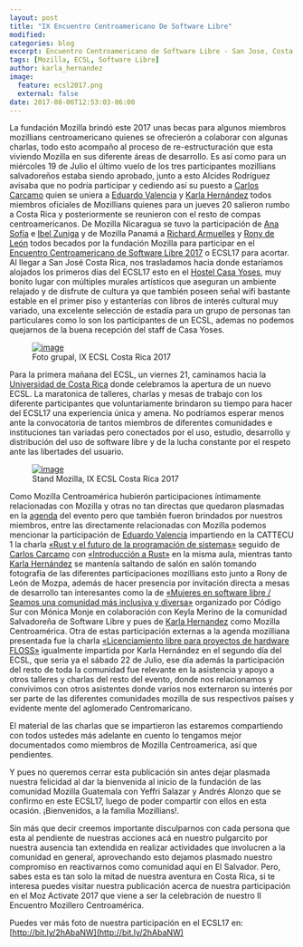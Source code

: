 ```yaml
---
layout: post
title: "IX Encuentro Centroamericano De Software Libre"
modified:
categories: blog
excerpt: Encuentro Centroamericano de Software Libre - San Jose, Costa Rica 2017
tags: [Mozilla, ECSL, Software Libre]
author: karla_hernandez
image:
  feature: ecsl2017.png
  external: false
date: 2017-08-06T12:53:03-06:00
---
```


La fundación Mozilla brindó este 2017 unas becas para algunos miembros mozillians centroamericano quienes se ofrecierón a colaborar con algunas charlas, todo esto acompaño al proceso de re-estructuración que esta viviendo Mozilla en sus diferente áreas de desarrollo. Es así como para un miércoles 19 de Julio el último vuelo de los tres participantes mozillians salvadoreños estaba siendo aprobado, junto a esto Alcides Rodríguez avisaba que no podría participar y cediendo así su puesto a [Carlos Carcamo](https://github.com/carloscarcamo) quien se uniera a [Eduardo Valencia](https://github.com/EnriqueV) y [Karla Hernández](https://github.com/karlalhdz) todos miembros oficiales de Mozillians quienes para un jueves 20 salieron rumbo a Costa Rica y posteriormente se reunieron con el resto de compas centroamericanos. De Mozilla Nicaragua se tuvo la participación de [Ana Sofía](https://twitter.com/AnaSofiaLopezx) e [Ibel Zuniga](https://github.com/zunibux) y de Mozilla Panamá a [Richard Armuelles](https://github.com/kurai021) y [Rony de León](https://twitter.com/ronyyC2) todos becados por la fundación Mozilla para participar en el [Encuentro Centroamericano de Software Libre 2017](https://ecsl2017.softwarelibre.ca/ ) o ECSL17 para acortar. Al llegar a San José Costa Rica, nos trasladamos hacia donde estaríamos alojados los primeros días del ECSL17 esto en el [Hostel Casa Yoses](https://www.facebook.com/hostelcasayoses ), muy bonito lugar con múltiples murales artísticos que aseguran un ambiente relajado y de disfrute de cultura ya que también poseen señal wifi bastante estable en el primer piso y estanterías con libros de interés cultural muy variado, una excelente selección de estadía para un grupo de personas tan particulares como lo son los participantes de un ECSL, ademas no podemos quejarnos de la buena recepción del staff de Casa Yoses.

<figure>
  <a href="http://res.cloudinary.com/dgckuyt9g/image/upload/v1502054520/35413892784_c05d0fb867_k_zbafyg.jpg">
    <img src="http://res.cloudinary.com/dgckuyt9g/image/upload/v1502054520/35413892784_c05d0fb867_k_zbafyg.jpg" alt="image">
  </a>
  <figcaption>
    Foto grupal, IX ECSL Costa Rica 2017
  </figcaption>
</figure>


Para la primera mañana del ECSL, un viernes 21, caminamos hacia la [Universidad de Costa Rica](https://www.ucr.ac.cr/) donde celebramos la apertura de un nuevo ECSL. La maratonica de talleres, charlas y mesas de trabajo con los diferente participantes que voluntariamente brindaron su tiempo para hacer del ECSL17 una experiencia única y amena. No podríamos esperar menos ante la convocatoria de tantos miembros de diferentes comunidades e instituciones tan variadas pero conectados por el uso, estudio, desarrollo y distribución del uso de software libre y de la lucha constante por el respeto ante las libertades del usuario.

<figure>
  <a href="http://res.cloudinary.com/dgckuyt9g/image/upload/v1502054638/36112753731_0457b93e13_k_gtfoag.jpg">
    <img src="http://res.cloudinary.com/dgckuyt9g/image/upload/v1502054638/36112753731_0457b93e13_k_gtfoag.jpg" alt="image">
  </a>
  <figcaption>
    Stand Mozilla, IX ECSL Costa Rica 2017
  </figcaption>
</figure>

Como Mozilla Centroamérica hubierón participaciones íntimamente relacionadas con Mozilla y otras no tan directas que quedaron plasmadas en la [agenda](https://ecsl2017.softwarelibre.ca/registro/agenda?dia=1) del evento pero que también fueron brindados por nuestros miembros, entre las directamente relacionadas con Mozilla podemos mencionar la participación de [Eduardo Valencia](https://github.com/EnriqueV) impartiendo en la CATTECU 1 la charla [«Rust y el futuro de la programación de sistemas»](https://ecsl2017.softwarelibre.ca/registro/charla/40 )  seguido de [Carlos Carcamo](https://github.com/carloscarcamo) con [«Introducción a Rust»]( https://ecsl2017.softwarelibre.ca/registro/charla/39 ) en la misma aula, mientras tanto [Karla Hernández](https://github.com/karlalhdz) se mantenía saltando de salón en salón tomando fotografía de las diferentes participaciones mozillians esto junto a Rony de León de Mozpa, además de hacer presencia por invitación directa a mesas de desarrollo tan interesantes como la de [«Mujeres en software libre /  Seamos una comunidad más inclusiva y diversa»](https://ecsl2017.softwarelibre.ca/registro/charla/17 ) organizado por Código Sur con Mónica Monje en colaboración con Keyla Merino de la comunidad Salvadoreña de Software Libre y pues de [Karla Hernandez](https://github.com/karlalhdz) como Mozilla Centroamérica. Otra de estas participación externas a la agenda mozilliana presentada fue la charla [«Licenciamiento libre para proyectos de hardware FLOSS»](https://ecsl2017.softwarelibre.ca/registro/charla/30 ) igualmente impartida por Karla Hernández en el segundo día del ECSL, que seria ya el sábado 22 de Julio, ese día además la participación del resto de toda la comunidad fue relevante en la asistencia y apoyo a otros talleres y charlas del resto del evento, donde nos relacionamos y convivimos con otros asistentes donde varios nos externaron su interés por ser parte de las diferentes comunidades mozilla de sus respectivos países y evidente
mente del aglomerado Centromaricano.

El material de las charlas que se impartieron las estaremos compartiendo con todos ustedes más adelante en cuento lo tengamos mejor documentados como miembros de Mozilla Centroamerica, así que pendientes.

Y pues no queremos cerrar esta publicación sin antes dejar plasmada nuestra felicidad al dar la bienvenida al inicio de la fundación de las comunidad Mozilla Guatemala con Yeffri Salazar y Andrés Alonzo que se confirmo en este ECSL17, luego de poder compartir con ellos en esta ocasión. ¡Bienvenidos, a la familia Mozillians!.  

Sin más que decir creemos importante disculparnos con cada persona que esta al pendiente de nuestras acciones acá en nuestro pulgarcito por nuestra ausencia tan extendida en realizar actividades que involucren a la comunidad en general, aprovechando esto dejamos plasmado nuestro compromiso en reactivarnos como comunidad aquí en El Salvador. Pero, sabes esta es tan solo la mitad de nuestra aventura en Costa Rica, si te interesa puedes visitar nuestra publicación acerca de nuestra participación en el Moz Activate 2017 que viene a ser la celebración de nuestro II Encuentro Mozillero Centroamérica.

Puedes ver más foto de nuestra participación en el ECSL17 en: [http://bit.ly/2hAbaNW](http://bit.ly/2hAbaNW)
